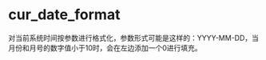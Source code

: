 cur_date_format
===============

对当前系统时间按参数进行格式化，参数形式可能是这样的：YYYY-MM-DD，当月份和月号的数字值小于10时，会在左边添加一个0进行填充。
